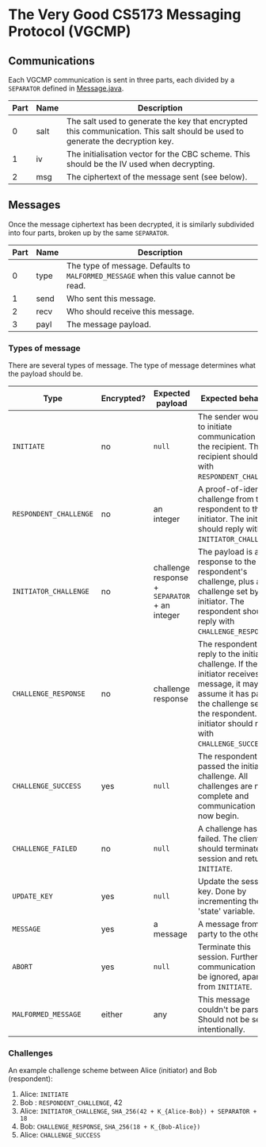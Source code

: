 # The Very Good CS5173 Messaging Protocol (VGCMP)

## Communications

Each VGCMP communication is sent in three parts, each divided by a `SEPARATOR` defined in [Message.java](./Message.java).

Part | Name | Description
-----|------|------------
0    | salt | The salt used to generate the key that encrypted this communication. This salt should be used to generate the decryption key.
1    | iv   | The initialisation vector for the CBC scheme. This should be the IV used when decrypting.
2    | msg  | The ciphertext of the message sent (see below).

## Messages

Once the message ciphertext has been decrypted, it is similarly subdivided into four parts, broken up by the same `SEPARATOR`.

Part | Name | Description
-----|------|------------
0    | type | The type of message. Defaults to `MALFORMED_MESSAGE` when this value cannot be read.
1    | send | Who sent this message.
2    | recv | Who should receive this message.
3    | payl | The message payload.

### Types of message

There are several types of message. The type of message determines what the payload should be.

Type | Encrypted? | Expected payload | Expected behaviour
-----|------------|------------------|-------------------
`INITIATE` | no | `null` | The sender would like to initiate communication with the recipient. The recipient should reply with `RESPONDENT_CHALLENGE`.
`RESPONDENT_CHALLENGE` | no | an integer | A proof-of-identity challenge from the respondent to the initiator. The initiator should reply with `INITIATOR_CHALLENGE`.
`INITIATOR_CHALLENGE` | no | challenge response + `SEPARATOR` + an integer | The payload is a response to the respondent's challenge, plus a challenge set by the initiator. The respondent should reply with `CHALLENGE_RESPONSE`.
`CHALLENGE_RESPONSE` | no | challenge response | The respondent's reply to the initiator's challenge. If the initiator receives this message, it may assume it has passed the challenge set by the respondent. The initiator should reply with `CHALLENGE_SUCCESS`.
`CHALLENGE_SUCCESS` | yes | `null` | The respondent has passed the initiator's challenge. All challenges are now complete and communication can now begin.
`CHALLENGE_FAILED` | no | `null` | A challenge has been failed. The clients should terminate this session and return to `INITIATE`.
`UPDATE_KEY` | yes | `null` | Update the session key. Done by incrementing the 'state' variable.
`MESSAGE` | yes | a message | A message from one party to the other.
`ABORT` | yes | `null` | Terminate this session. Further communication will be ignored, apart from `INITIATE`.
`MALFORMED_MESSAGE` | either | any | This message couldn't be parsed. Should not be sent intentionally.

### Challenges

An example challenge scheme between Alice (initiator) and Bob (respondent):

1. Alice: `INITIATE`
2. Bob : `RESPONDENT_CHALLENGE`, 42
3. Alice: `INITIATOR_CHALLENGE`, `SHA_256(42 + K_{Alice-Bob}) + SEPARATOR + 18`
4. Bob: `CHALLENGE_RESPONSE`, `SHA_256(18 + K_{Bob-Alice})`
5. Alice: `CHALLENGE_SUCCESS`